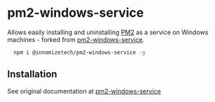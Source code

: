 # pm2-windows-service

Allows easily installing and uninstalling [PM2](https://github.com/Unitech/PM2/) as a service on Windows machines - forked from [pm2-windows-service](https://github.com/jon-hall/pm2-windows-service).

```sh
  npm i @innomizetech/pm2-windows-service -g
```

## Installation

See original documentation at [pm2-windows-service](https://github.com/jon-hall/pm2-windows-service)